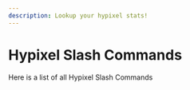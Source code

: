 ```yaml
---
description: Lookup your hypixel stats!
---
```


# Hypixel Slash Commands

Here is a list of all Hypixel Slash Commands

